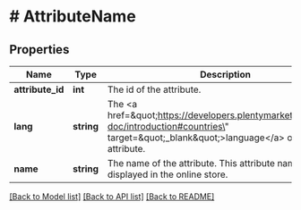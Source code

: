 # # AttributeName

## Properties

Name | Type | Description | Notes
------------ | ------------- | ------------- | -------------
**attribute_id** | **int** | The id of the attribute. | [optional]
**lang** | **string** | The &lt;a href&#x3D;\&quot;https://developers.plentymarkets.com/rest-doc/introduction#countries\&quot; target&#x3D;\&quot;_blank\&quot;&gt;language&lt;/a&gt; of the attribute. | [optional]
**name** | **string** | The name of the attribute. This attribute name is displayed in the online store. | [optional]

[[Back to Model list]](../../README.md#models) [[Back to API list]](../../README.md#endpoints) [[Back to README]](../../README.md)
